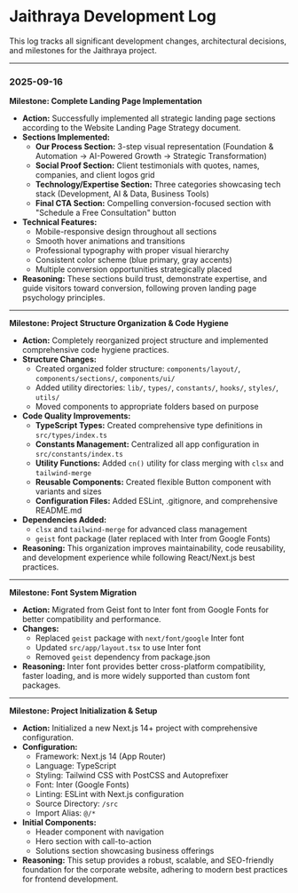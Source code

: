 # Jaithraya Development Log

This log tracks all significant development changes, architectural decisions, and milestones for the Jaithraya project.

---

### **2025-09-16**

**Milestone: Complete Landing Page Implementation**

*   **Action:** Successfully implemented all strategic landing page sections according to the Website Landing Page Strategy document.
*   **Sections Implemented:**
    *   **Our Process Section:** 3-step visual representation (Foundation & Automation → AI-Powered Growth → Strategic Transformation)
    *   **Social Proof Section:** Client testimonials with quotes, names, companies, and client logos grid
    *   **Technology/Expertise Section:** Three categories showcasing tech stack (Development, AI & Data, Business Tools)
    *   **Final CTA Section:** Compelling conversion-focused section with "Schedule a Free Consultation" button
*   **Technical Features:**
    *   Mobile-responsive design throughout all sections
    *   Smooth hover animations and transitions
    *   Professional typography with proper visual hierarchy
    *   Consistent color scheme (blue primary, gray accents)
    *   Multiple conversion opportunities strategically placed
*   **Reasoning:** These sections build trust, demonstrate expertise, and guide visitors toward conversion, following proven landing page psychology principles.

---

**Milestone: Project Structure Organization & Code Hygiene**

*   **Action:** Completely reorganized project structure and implemented comprehensive code hygiene practices.
*   **Structure Changes:**
    *   Created organized folder structure: `components/layout/`, `components/sections/`, `components/ui/`
    *   Added utility directories: `lib/`, `types/`, `constants/`, `hooks/`, `styles/`, `utils/`
    *   Moved components to appropriate folders based on purpose
*   **Code Quality Improvements:**
    *   **TypeScript Types:** Created comprehensive type definitions in `src/types/index.ts`
    *   **Constants Management:** Centralized all app configuration in `src/constants/index.ts`
    *   **Utility Functions:** Added `cn()` utility for class merging with `clsx` and `tailwind-merge`
    *   **Reusable Components:** Created flexible Button component with variants and sizes
    *   **Configuration Files:** Added ESLint, .gitignore, and comprehensive README.md
*   **Dependencies Added:**
    *   `clsx` and `tailwind-merge` for advanced class management
    *   `geist` font package (later replaced with Inter from Google Fonts)
*   **Reasoning:** This organization improves maintainability, code reusability, and development experience while following React/Next.js best practices.

---

**Milestone: Font System Migration**

*   **Action:** Migrated from Geist font to Inter font from Google Fonts for better compatibility and performance.
*   **Changes:**
    *   Replaced `geist` package with `next/font/google` Inter font
    *   Updated `src/app/layout.tsx` to use Inter font
    *   Removed `geist` dependency from package.json
*   **Reasoning:** Inter font provides better cross-platform compatibility, faster loading, and is more widely supported than custom font packages.

---

**Milestone: Project Initialization & Setup**

*   **Action:** Initialized a new Next.js 14+ project with comprehensive configuration.
*   **Configuration:**
    *   Framework: Next.js 14 (App Router)
    *   Language: TypeScript
    *   Styling: Tailwind CSS with PostCSS and Autoprefixer
    *   Font: Inter (Google Fonts)
    *   Linting: ESLint with Next.js configuration
    *   Source Directory: `/src`
    *   Import Alias: `@/*`
*   **Initial Components:**
    *   Header component with navigation
    *   Hero section with call-to-action
    *   Solutions section showcasing business offerings
*   **Reasoning:** This setup provides a robust, scalable, and SEO-friendly foundation for the corporate website, adhering to modern best practices for frontend development.
